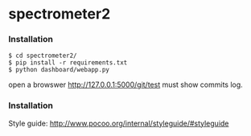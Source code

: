 # spectrometer2

### Installation
```
$ cd spectrometer2/
$ pip install -r requirements.txt
$ python dashboard/webapp.py
```

open a browswer
http://127.0.0.1:5000/git/test
must show commits log.

### Installation
Style guide: http://www.pocoo.org/internal/styleguide/#styleguide
